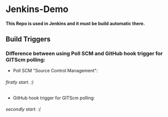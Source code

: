 # Jenkins-Demo
#### This Repo is used in Jenkins and it must be build automatic there.
## Build Triggers
### Difference between using Poll SCM and GitHub hook trigger for GITScm polling:
* Poll SCM "Source Control Management":
 ###### firstly start. :)
* GitHub hook trigger for GITScm polling:
 ###### secondly start. :(
